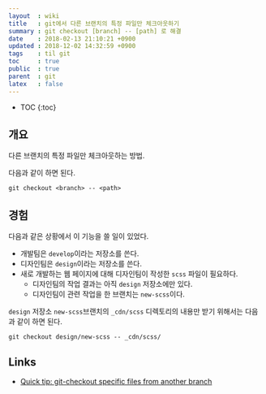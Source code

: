 ```yaml
---
layout  : wiki
title   : git에서 다른 브랜치의 특정 파일만 체크아웃하기
summary : git checkout [branch] -- [path] 로 해결
date    : 2018-02-13 21:10:21 +0900
updated : 2018-12-02 14:32:59 +0900
tags    : til git
toc     : true
public  : true
parent  : git
latex   : false
---
```

* TOC
{:toc}

## 개요

다른 브랜치의 특정 파일만 체크아웃하는 방법.

다음과 같이 하면 된다.

```
git checkout <branch> -- <path>
```

## 경험

다음과 같은 상황에서 이 기능을 쓸 일이 있었다.

* 개발팀은 `develop`이라는 저장소를 쓴다.
* 디자인팀은 `design`이라는 저장소를 쓴다.
* 새로 개발하는 웹 페이지에 대해 디자인팀이 작성한 `scss` 파일이 필요하다.
    * 디자인팀의 작업 결과는 아직 `design` 저장소에만 있다.
    * 디자인팀이 관련 작업을 한 브랜치는 `new-scss`이다.

`design` 저장소 `new-scss`브랜치의 `_cdn/scss` 디렉토리의 내용만 받기 위해서는 다음과 같이 하면 된다.

```
git checkout design/new-scss -- _cdn/scss/
```

## Links

* [Quick tip: git-checkout specific files from another branch](http://nicolasgallagher.com/git-checkout-specific-files-from-another-branch/)


